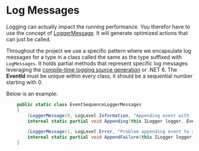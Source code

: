 # Log Messages

Logging can actually impact the running performance. You therefor have to use the
concept of [LoggerMessage](https://docs.microsoft.com/en-us/aspnet/core/fundamentals/logging/loggermessage?view=aspnetcore-5.0).
It will generate optimized actions that can just be called.

Throughout the project we use a specific pattern where we encapsulate log messages for
a type in a class called the same as the type suffixed with `LogMessages`.
It holds partial methods that represent specific log messages leveraging the [compile-time logging source generation](https://docs.microsoft.com/en-us/dotnet/core/extensions/logger-message-generator)
or .NET 6. The **EventId** must be unique within every class, it should be a sequential number starting with 0.

Below is an example:

```csharp
    public static class EventSequenceLoggerMessages
    {
        [LoggerMessage(0, LogLevel.Information, "Appending event with '{SequenceNumber}' as sequence number")]
        internal static partial void Appending(this ILogger logger, EventType eventType, EventSourceId eventSource, uint sequenceNumber, EventSequenceId eventLog);

        [LoggerMessage(1, LogLevel.Error, "Problem appending event to storage")]
        internal static partial void AppendFailure(this ILogger logger, Exception exception);
    }
```
